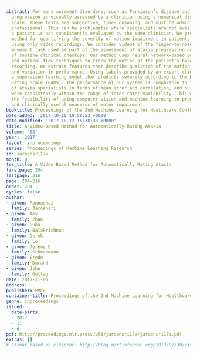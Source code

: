 ```yaml
---
abstract: For many movement disorders, such as Parkinson’s disease and ataxia, disease
  progression is visually assessed by a clinician using a numerical disease rating
  scale. These tests are subjective, time-consuming, and must be administered by a
  professional. This can be problematic where specialists are not available, or when
  a patient is not consistently evaluated by the same clinician. We present an automated
  method for quantifying the severity of motion impairment in patients with ataxia,
  using only video recordings. We consider videos of the finger-to-nose test, a common
  movement task used as part of the assessment of ataxia progression during the course
  of routine clinical checkups. Our method uses neural network-based pose estimation
  and optical flow techniques to track the motion of the patient’s hand in a video
  recording. We extract features that describe qualities of the motion such as speed
  and variation in performance. Using labels provided by an expert clinician, we train
  a supervised learning model that predicts severity according to the Brief Ataxia
  Rating Scale (BARS). The performance of our system is comparable to that of a group
  of ataxia specialists in terms of mean error and correlation, and our system’s predictions
  were consistently within the range of inter-rater variability. This work demonstrates
  the feasibility of using computer vision and machine learning to produce consistent
  and clinically useful measures of motor impairment.
booktitle: Proceedings of the 2nd Machine Learning for Healthcare Conference
date-added: '2017-10-10 19:58:53 +0000'
date-modified: '2017-10-12 16:38:33 +0000'
title: A Video-Based Method for Automatically Rating Ataxia
volume: '68'
year: '2017'
layout: inproceedings
series: Proceedings of Machine Learning Research
id: jaroensri17a
month: 0
tex_title: A Video-Based Method for Automatically Rating Ataxia
firstpage: 204
lastpage: 216
page: 204-216
order: 204
cycles: false
author:
- given: Ronnachai
  family: Jaroensri
- given: Amy
  family: Zhao
- given: Guha
  family: Balakrishnan
- given: Derek
  family: Lo
- given: Jeremy D.
  family: Schmahmann
- given: Fredo
  family: Durand
- given: John
  family: Guttag
date: 2017-11-06
address: 
publisher: PMLR
container-title: Proceedings of the 2nd Machine Learning for Healthcare Conference
genre: inproceedings
issued:
  date-parts:
  - 2017
  - 11
  - 6
pdf: http://proceedings.mlr.press/v68/jaroensri17a/jaroensri17a.pdf
extras: []
# Format based on citeproc: http://blog.martinfenner.org/2013/07/30/citeproc-yaml-for-bibliographies/
---
```

